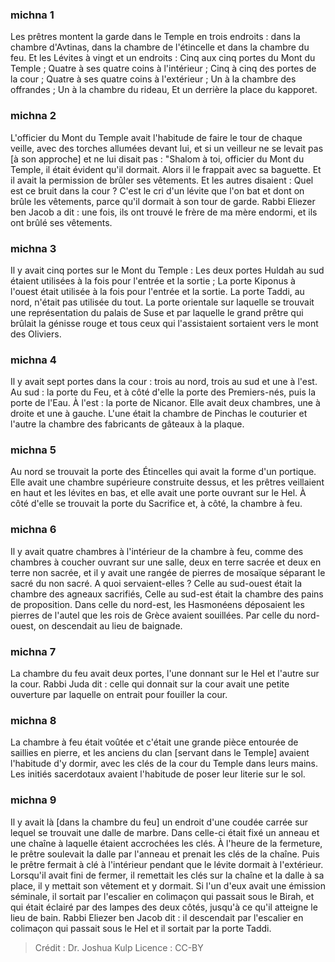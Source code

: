 
### michna 1
Les prêtres montent la garde dans le Temple en trois endroits : dans la chambre d'Avtinas, dans la chambre de l'étincelle et dans la chambre du feu. Et les Lévites à vingt et un endroits : Cinq aux cinq portes du Mont du Temple ; Quatre à ses quatre coins à l'intérieur ; Cinq à cinq des portes de la cour ; Quatre à ses quatre coins à l'extérieur ; Un à la chambre des offrandes ; Un à la chambre du rideau, Et un derrière la place du kapporet.

### michna 2
L'officier du Mont du Temple avait l'habitude de faire le tour de chaque veille, avec des torches allumées devant lui, et si un veilleur ne se levait pas [à son approche] et ne lui disait pas : "Shalom à toi, officier du Mont du Temple, il était évident qu'il dormait. Alors il le frappait avec sa baguette. Et il avait la permission de brûler ses vêtements. Et les autres disaient : Quel est ce bruit dans la cour ? C'est le cri d'un lévite que l'on bat et dont on brûle les vêtements, parce qu'il dormait à son tour de garde. Rabbi Eliezer ben Jacob a dit : une fois, ils ont trouvé le frère de ma mère endormi, et ils ont brûlé ses vêtements.

### michna 3
Il y avait cinq portes sur le Mont du Temple : Les deux portes Huldah au sud étaient utilisées à la fois pour l'entrée et la sortie ; La porte Kiponus à l'ouest était utilisée à la fois pour l'entrée et la sortie. La porte Taddi, au nord, n'était pas utilisée du tout. La porte orientale sur laquelle se trouvait une représentation du palais de Suse et par laquelle le grand prêtre qui brûlait la génisse rouge et tous ceux qui l'assistaient sortaient vers le mont des Oliviers.

### michna 4
Il y avait sept portes dans la cour : trois au nord, trois au sud et une à l'est. Au sud : la porte du Feu, et à côté d'elle la porte des Premiers-nés, puis la porte de l'Eau. À l'est : la porte de Nicanor. Elle avait deux chambres, une à droite et une à gauche. L'une était la chambre de Pinchas le couturier et l'autre la chambre des fabricants de gâteaux à la plaque.

### michna 5
Au nord se trouvait la porte des Étincelles qui avait la forme d'un portique. Elle avait une chambre supérieure construite dessus, et les prêtres veillaient en haut et les lévites en bas, et elle avait une porte ouvrant sur le Hel. À côté d'elle se trouvait la porte du Sacrifice et, à côté, la chambre à feu.

### michna 6
Il y avait quatre chambres à l'intérieur de la chambre à feu, comme des chambres à coucher ouvrant sur une salle, deux en terre sacrée et deux en terre non sacrée, et il y avait une rangée de pierres de mosaïque séparant le sacré du non sacré. A quoi servaient-elles ? Celle au sud-ouest était la chambre des agneaux sacrifiés, Celle au sud-est était la chambre des pains de proposition. Dans celle du nord-est, les Hasmonéens déposaient les pierres de l'autel que les rois de Grèce avaient souillées. Par celle du nord-ouest, on descendait au lieu de baignade.

### michna 7
La chambre du feu avait deux portes, l'une donnant sur le Hel et l'autre sur la cour. Rabbi Juda dit : celle qui donnait sur la cour avait une petite ouverture par laquelle on entrait pour fouiller la cour.

### michna 8
La chambre à feu était voûtée et c'était une grande pièce entourée de saillies en pierre, et les anciens du clan [servant dans le Temple] avaient l'habitude d'y dormir, avec les clés de la cour du Temple dans leurs mains. Les initiés sacerdotaux avaient l'habitude de poser leur literie sur le sol.

### michna 9
Il y avait là [dans la chambre du feu] un endroit d'une coudée carrée sur lequel se trouvait une dalle de marbre. Dans celle-ci était fixé un anneau et une chaîne à laquelle étaient accrochées les clés. À l'heure de la fermeture, le prêtre soulevait la dalle par l'anneau et prenait les clés de la chaîne. Puis le prêtre fermait à clé à l'intérieur pendant que le lévite dormait à l'extérieur. Lorsqu'il avait fini de fermer, il remettait les clés sur la chaîne et la dalle à sa place, il y mettait son vêtement et y dormait. Si l'un d'eux avait une émission séminale, il sortait par l'escalier en colimaçon qui passait sous le Birah, et qui était éclairé par des lampes des deux côtés, jusqu'à ce qu'il atteigne le lieu de bain. Rabbi Eliezer ben Jacob dit : il descendait par l'escalier en colimaçon qui passait sous le Hel et il sortait par la porte Taddi.

>Crédit : Dr. Joshua Kulp
>Licence : CC-BY